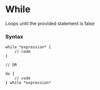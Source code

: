 # While

Loops until the provided statement is false

### Syntax

````
while *expression* {
	// code
}

// OR

do {
	// code
} while *expression*
````

